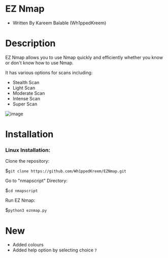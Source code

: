# EZ Nmap
- Written By Kareem Balable (Wh1ppedKreem)

# Description

EZ Nmap allows you to use Nmap quickly and efficiently whether you know or don't know how to use Nmap.

It has various options for scans including:

- Stealth Scan
- Light Scan
- Moderate Scan
- Intense Scan
- Super Scan

![image](https://user-images.githubusercontent.com/78312390/216353153-80afffff-9cc2-41b0-801c-b5fc13e8129f.png)


# Installation

### Linux Installation:
Clone the repository:

$```git clone https://github.com/Wh1ppedKreem/EZNmap.git```

Go to "nmapscript" Directory:

$```cd nmapscript```

Run EZ Nmap:

$```python3 eznmap.py```

# New
- Added colours
- Added help option by selecting choice ```7```
